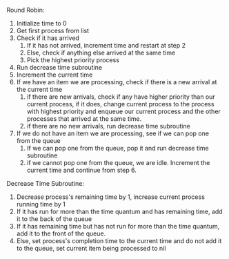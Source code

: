 Round Robin:

1. Initialize time to 0
2. Get first process from list
3. Check if it has arrived
   1. If it has not arrived, increment time and restart at step 2
   2. Else, check if anything else arrived at the same time
   3. Pick the highest priority process
4. Run decrease time subroutine
5. Increment the current time
6. If we have an item we are processing, check if there is a new arrival at the current time
   1. if there are new arrivals, check if any have higher priority than our current process, if it does, change current process to the process with highest priority and enqueue our current process and the other processes that arrived at the same time.
   2. if there are no new arrivals, run decrease time subroutine
7. If we do not have an item we are processing, see if we can pop one from the queue
   1. If we can pop one from the queue, pop it and run decrease time subroutine
   2. if we cannot pop one from the queue, we are idle. Increment the current time and continue from step 6.

Decrease Time Subroutine:

1. Decrease process's remaining time by 1, increase current process running time by 1
2. If it has run for more than the time quantum and has remaining time, add it to the back of the queue
3. If it has remaining time but has not run for more than the time quantum, add it to the front of the queue.
4. Else, set process's completion time to the current time and do not add it to the queue, set current item being processed to nil
